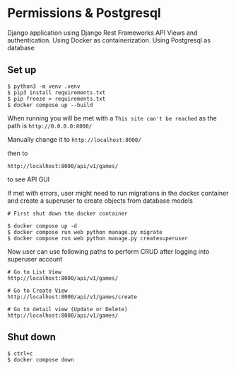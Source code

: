 # Permissions & Postgresql

Django application using Django Rest Frameworks API Views and authentication.
Using Docker as containerization.
Using Postgresql as database

## Set up

```
$ python3 -m venv .venv
$ pip3 install requirements.txt
$ pip freeze > requirements.txt
$ docker compose up --build
```

When running you will be met with a `This site can't be reached` as the path
is `http://0.0.0.0:8000/`

Manually change it to
`http://localhost:8000/`

then to 

`http://localhost:8000/api/v1/games/`

to see API GUI

If met with errors, user might need to run migrations in the docker container and create a superuser to create 
objects from database models

```
# First shut down the docker container

$ docker compose up -d
$ docker compose run web python manage.py migrate
$ docker compose run web python manage.py createsuperuser
```

Now user can use following paths to perform CRUD after logging into superuser account

```
# Go to List View
http://localhost:8000/api/v1/games/

# Go to Create View
http://localhost:8000/api/v1/games/create

# Go to detail view (Update or Delete)
http://localhost:8000/api/v1/games/
```

## Shut down

```
$ ctrl+c
$ docker compose down
```